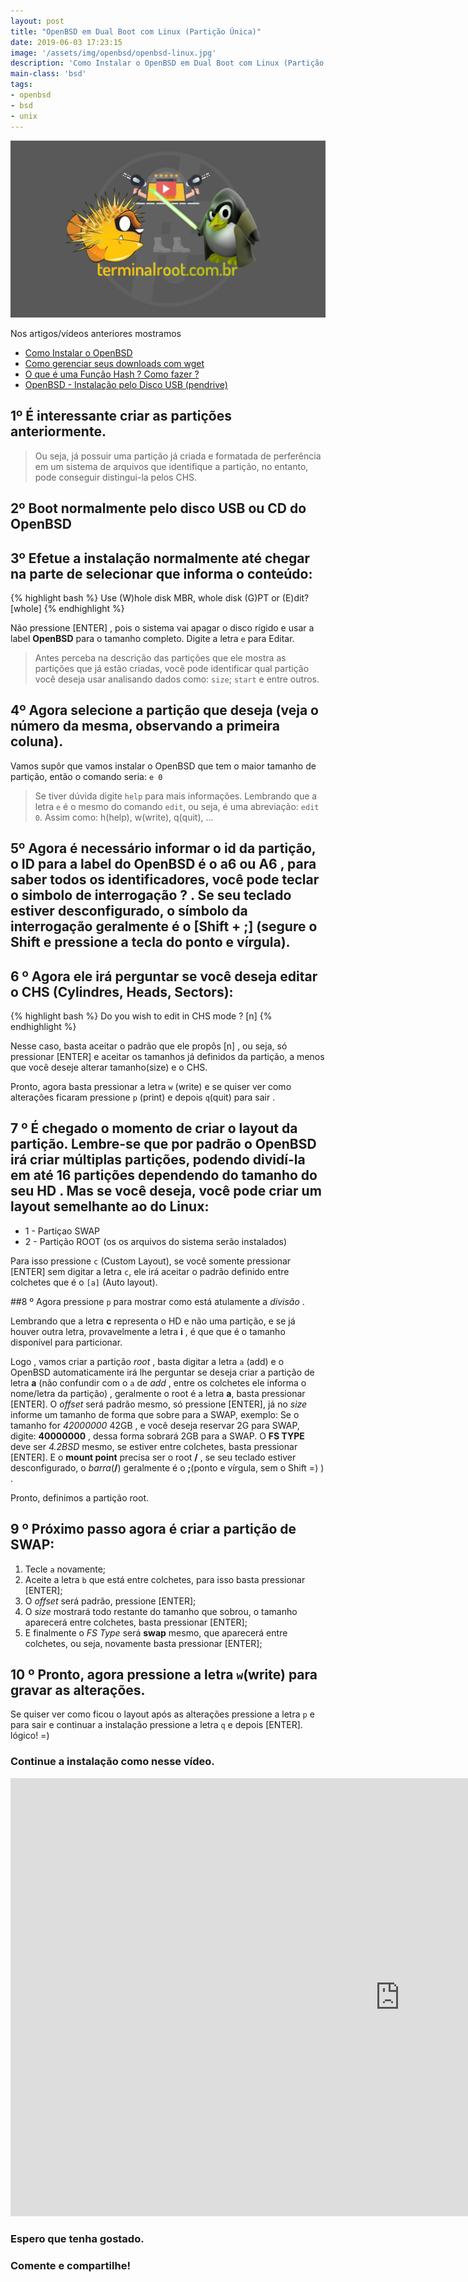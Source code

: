 ```yaml
---
layout: post
title: "OpenBSD em Dual Boot com Linux (Partição Única)"
date: 2019-06-03 17:23:15
image: '/assets/img/openbsd/openbsd-linux.jpg'
description: 'Como Instalar o OpenBSD em Dual Boot com Linux (Partição Única)'
main-class: 'bsd'
tags:
- openbsd
- bsd
- unix
---
```


![OpenBSD em Dual Boot com Linux](/assets/img/openbsd/openbsd-linux.jpg)

Nos artigos/vídeos anteriores mostramos

+ [Como Instalar o OpenBSD](http://terminalroot.com.br/2018/07/openbsd-o-sistema-mais-seguro-do-mundo-instalacao-e-configuracao.html)
+ [Como gerenciar seus downloads com wget](https://terminalroot.com.br/2019/05/aprenda-a-explorar-o-comando-wget.html)
+ [O que é uma Função Hash ? Como fazer ?](https://terminalroot.com.br/2019/05/o-que-e-e-como-gerar-uma-hash.html)
+ [OpenBSD - Instalação pelo Disco USB (pendrive)](https://terminalroot.com.br/2019/05/openbsd-instalacao-pelo-disco-usb.html)

## 1º É interessante criar as partições anteriormente.

> Ou seja, já possuir uma partição já criada e formatada de perferência em um sistema de arquivos que identifique a partição, no entanto, pode conseguir distingui-la pelos CHS.

## 2º Boot normalmente pelo disco USB ou CD do OpenBSD

## 3º Efetue a instalação normalmente até chegar na parte de selecionar que informa o conteúdo:

{% highlight bash %}
Use (W)hole disk MBR, whole disk (G)PT or (E)dit? [whole]
{% endhighlight %}

Não pressione [ENTER] , pois o sistema vai apagar o disco rígido e usar a label **OpenBSD** para o tamanho completo. Digite a letra `e` para Editar.

> Antes perceba na descrição das partições que ele mostra as partições que já estão criadas, você pode identificar qual partição você deseja usar analisando dados como: `size`; `start` e entre outros.

## 4º Agora selecione a partição que deseja (veja o número da mesma, observando a primeira coluna). 

Vamos supôr que vamos instalar o OpenBSD que tem o maior tamanho de partição, então o comando seria: `e 0`

> Se tiver dúvida digite `help` para mais informações. Lembrando que a letra `e` é o mesmo do comando `edit`, ou seja, é uma abreviação: `edit 0`. Assim como: h(help), w(write), q(quit), ...

## 5º Agora é necessário informar o **id** da partição, o ID para a label do OpenBSD é o **a6** ou **A6** , para saber todos os identificadores, você pode teclar o simbolo de interrogação **?** . Se seu teclado estiver desconfigurado, o símbolo da interrogação geralmente é o [Shift + ;] (segure o Shift e pressione a tecla do ponto e vírgula).


## 6 º Agora ele irá perguntar se você deseja editar o CHS (Cylindres, Heads, Sectors):

{% highlight bash %}
Do you wish to edit in CHS mode ? [n]
{% endhighlight %}

Nesse caso, basta aceitar o padrão que ele propôs [n] , ou seja, só pressionar [ENTER] e aceitar os tamanhos já definidos da partição, a menos que você deseje alterar tamanho(size) e o CHS.

Pronto, agora basta pressionar a letra `w` (write) e se quiser ver como alterações ficaram pressione `p` (print) e depois `q`(quit) para sair .

## 7 º É chegado o momento de criar o layout da partição. Lembre-se que por padrão o OpenBSD irá criar múltiplas partições, podendo dividí-la em até 16 partições dependendo do tamanho do seu HD . Mas se você deseja, você pode criar um layout semelhante ao do Linux:

+ 1 - Partiçao SWAP
+ 2 - Partição ROOT (os os arquivos do sistema serão instalados)

Para isso pressione `c` (Custom Layout), se você somente pressionar [ENTER] sem digitar a letra `c`, ele irá aceitar o padrão definido entre colchetes que é o `[a]` (Auto layout).

##8 º Agora pressione `p` para mostrar como está atulamente a *divisão* . 

Lembrando que a letra **c** representa o HD e não uma partição, e se já houver outra letra, provavelmente a letra **i** , é que que é o tamanho disponível para particionar. 

Logo , vamos criar a partição *root* , basta digitar a letra `a` (add) e o OpenBSD automaticamente irá lhe perguntar se deseja criar a partição de letra **a** (não confundir com o `a` de *add* , entre os colchetes ele informa o nome/letra da partição) , geralmente o root é a letra **a**, basta pressionar [ENTER]. O *offset* será padrão mesmo, só pressione [ENTER], já no *size* informe um tamanho de forma que sobre para a SWAP, exemplo: Se o tamanho for *42000000* 42GB , e você deseja reservar 2G para SWAP, digite: **40000000** , dessa forma sobrará 2GB para a SWAP. O **FS TYPE** deve ser *4.2BSD* mesmo, se estiver entre colchetes, basta pressionar [ENTER]. E o **mount point** precisa ser o root **/** , se seu teclado estiver desconfigurado, o *barra*(**/**) geralmente é o **;**(ponto e vírgula, sem o Shift =) ) . 

Pronto, definimos a partição root.

## 9 º Próximo passo agora é criar a partição de SWAP:

1. Tecle `a` novamente;
2. Aceite a letra `b` que está entre colchetes, para isso basta pressionar [ENTER];
3. O *offset* será padrão, pressione [ENTER];
4. O *size* mostrará todo restante do tamanho  que sobrou, o tamanho aparecerá entre colchetes, basta pressionar [ENTER];
5. E finalmente o *FS Type* será **swap** mesmo, que aparecerá entre colchetes, ou seja, novamente basta pressionar [ENTER];

## 10 º Pronto, agora pressione a letra `w`(write) para gravar as alterações. 

Se quiser ver como ficou o layout após as alterações pressione a letra `p` e para sair e continuar a instalação pressione a letra `q` e depois [ENTER]. lógico! =)

### Continue a instalação como nesse vídeo.

<iframe width="1246" height="701" src="https://www.youtube.com/embed/3OVsq9quYNQ" frameborder="0" allow="accelerometer; autoplay; encrypted-media; gyroscope; picture-in-picture" allowfullscreen></iframe>

### Espero que tenha gostado.

### Comente e compartilhe!
